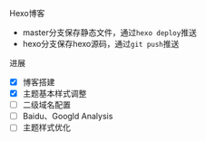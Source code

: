 Hexo博客

- master分支保存静态文件，通过`hexo deploy`推送
- hexo分支保存hexo源码，通过`git push`推送



进展

- [x] 博客搭建
- [x] 主题基本样式调整
- [ ] 二级域名配置
- [ ] Baidu、Googld Analysis
- [ ] 主题样式优化
